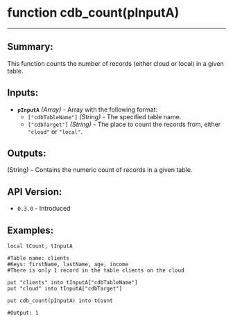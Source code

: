 # function cdb_count(pInputA)
---
## Summary:
This function counts the number of records (either cloud or local) in a given table.

## Inputs:
* **`pInputA`** *(Array)* - Array with the following format:
	* `["cdbTableName"]` *(String)* - The specified table name.
    * `["cdbTarget"]` *(String)* - The place to count the records from, either `"cloud"` or `"local"`.

## Outputs:
(String) – Contains the numeric count of records in a given table.

## API Version:
* `0.3.0` - Introduced

## Examples:
```
local tCount, tInputA

#Table name: clients
#Keys: firstName, lastName, age, income
#There is only 1 record in the table clients on the cloud

put "clients" into tInputA["cdbTableName"]
put "cloud" into tInputA["cdbTarget"]

put cdb_count(pInputA) into tCount

#Output: 1
```